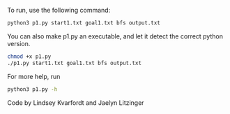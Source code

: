 To run, use the following command:

```bash
python3 p1.py start1.txt goal1.txt bfs output.txt
```

You can also make p1.py an executable, and let it detect the correct python version.

```bash
chmod +x p1.py
./p1.py start1.txt goal1.txt bfs output.txt
```

For more help, run

```bash
python3 p1.py -h
```

Code by Lindsey Kvarfordt and Jaelyn Litzinger
